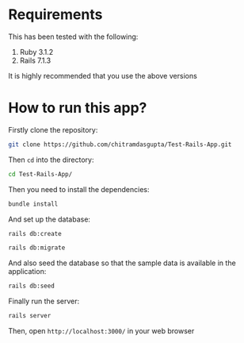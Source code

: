 # Requirements

This has been tested with the following:

1. Ruby 3.1.2
2. Rails 7.1.3

It is highly recommended that you use the above versions

# How to run this app?

Firstly clone the repository:

```sh
git clone https://github.com/chitramdasgupta/Test-Rails-App.git
```

Then `cd` into the directory:

```sh
cd Test-Rails-App/
```

Then you need to install the dependencies:

```sh
bundle install
```

And set up the database:

```sh
rails db:create
```

```sh
rails db:migrate
```

And also seed the database so that the sample data is available in the application:

```sh
rails db:seed
```

Finally run the server:

```sh
rails server
```

Then, open `http://localhost:3000/` in your web browser

